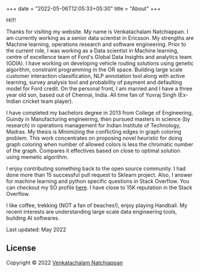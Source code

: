 +++
date = "2022-05-06T12:05:33+05:30"
title = "About"
+++

Hi!!!


Thanks for visiting my website. My name is Venkatachalam Natchiappan. I am currently working as a senior data scientist in Ericsson. 
My strengths are Machine learning, operations research and software engineering.
Prior to the current role, I was working as a Data scientist in Machine learning, centre of excellence team of Ford's Global Data Insights and analytics team (GDIA). I have working on developing vehicle routing solutions using genetic algorithm, constraint programming in the OR space.
Building large scale customer interaction classification, NLP annotation tool along with active learning, survey analysis tool and probability of payment and defaulting model for Ford credit.
On the personal front, I am married and I have a three year old son, based out of Chennai, India. All time fan of Yuvraj Singh (Ex-Indian cricket team player).

I have completed my bachelors degree in 2013 from College of Engineering, Guindy in Manufacturing engineering, then pursued masters in science (by research) in operations management for Indian Institute of Technology, Madras. My thesis is Minimizing the conflicting edges in graph coloring problem. This work concentrates on proposing novel heuristic for doing graph coloring when number of allowed colors is less the chromatic number of the graph. Compares it effectives based on close to optimal solution using memetic algorithm.

I enjoy contributing something back to the open source community. I had done more than 15 successful pull request to Sklearn project. Also, I answer for machine learning and python specific questions in Stack Overflow. You can checkout my SO profile [here](https://stackoverflow.com/users/6347629/venkatachalam?tab=profile). I have close to 15K reputation in the Stack Overflow.

I like coffee, trekking (NOT a fan of beaches!), enjoy playing Handball.
My recent interests are understanding large scale data engineering tools, building AI softwares.

Last updated: May 2022
## License

Copyright © 2022 [Venkatachalam Natchiappan](https://github.com/venkyyuvy)
